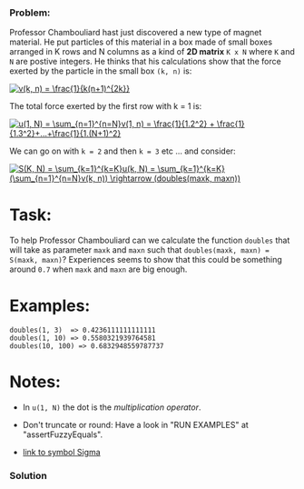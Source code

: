 ### Problem:
<p>Professor Chambouliard hast just discovered a new type of magnet material. He put particles of this material in a box made of small boxes arranged 
in K rows and N columns as a kind of <strong>2D matrix</strong> <code>K x N</code> where <code>K</code> and <code>N</code> are postive integers.
He thinks that his calculations show that the force exerted by the particle in the small box <code>(k, n)</code> is:</p>
<p><a href="http://www.codecogs.com/eqnedit.php?latex=\bg_green&amp;space;v(k,&amp;space;n)&amp;space;=&amp;space;\frac{1}{k(n+1)^{2k}}" target="_blank"><img src="http://latex.codecogs.com/gif.latex?\bg_green&amp;space;v(k,&amp;space;n)&amp;space;=&amp;space;\frac{1}{k(n+1)^{2k}}" title="v(k, n) = \frac{1}{k(n+1)^{2k}}"></a></p>
<p>The total force exerted by the first row with k = 1 is:</p>
<p><a href="http://www.codecogs.com/eqnedit.php?latex=\bg_green&amp;space;u(1,&amp;space;N)&amp;space;=&amp;space;\sum_{n=1}^{n=N}v(1,&amp;space;n)&amp;space;=&amp;space;\frac{1}{1.2^2}&amp;space;+&amp;space;\frac{1}{1.3^2}+...+\frac{1}{1.(N+1)^2}" target="_blank"><img src="http://latex.codecogs.com/gif.latex?\bg_green&amp;space;u(1,&amp;space;N)&amp;space;=&amp;space;\sum_{n=1}^{n=N}v(1,&amp;space;n)&amp;space;=&amp;space;\frac{1}{1.2^2}&amp;space;+&amp;space;\frac{1}{1.3^2}+...+\frac{1}{1.(N+1)^2}" title="u(1, N) = \sum_{n=1}^{n=N}v(1, n) = \frac{1}{1.2^2} + \frac{1}{1.3^2}+...+\frac{1}{1.(N+1)^2}"></a></p>
<p>We can go on with <code>k = 2</code> and then <code>k = 3</code> etc ... and consider:</p>
<p><a href="http://www.codecogs.com/eqnedit.php?latex=\bg_green&amp;space;S(K,&amp;space;N)&amp;space;=&amp;space;\sum_{k=1}^{k=K}u(k,&amp;space;N)&amp;space;=&amp;space;\sum_{k=1}^{k=K}(\sum_{n=1}^{n=N}v(k,&amp;space;n))&amp;space;\rightarrow&amp;space;(doubles(maxk,&amp;space;maxn))" target="_blank"><img src="http://latex.codecogs.com/gif.latex?\bg_green&amp;space;S(K,&amp;space;N)&amp;space;=&amp;space;\sum_{k=1}^{k=K}u(k,&amp;space;N)&amp;space;=&amp;space;\sum_{k=1}^{k=K}(\sum_{n=1}^{n=N}v(k,&amp;space;n))&amp;space;\rightarrow&amp;space;(doubles(maxk,&amp;space;maxn))" title="S(K, N) = \sum_{k=1}^{k=K}u(k, N) = \sum_{k=1}^{k=K}(\sum_{n=1}^{n=N}v(k, n)) \rightarrow (doubles(maxk, maxn))"></a></p>
<h1 id="task">Task:</h1>
<p>To help Professor Chambouliard can we calculate the function <code>doubles</code> that will take as parameter <code>maxk</code> and <code>maxn</code> such that <code>doubles(maxk, maxn) = S(maxk, maxn)</code>?
Experiences seems to show that this could be something around <code>0.7</code> when <code>maxk</code> and <code>maxn</code> are big enough.</p>
<h1 id="examples">Examples:</h1>
<pre><code>doubles(1, 3)  =&gt; 0.4236111111111111
doubles(1, 10) =&gt; 0.5580321939764581
doubles(10, 100) =&gt; 0.6832948559787737</code></pre><h1 id="notes">Notes:</h1>
<ul>
<li><p>In <code>u(1, N)</code> the dot is the <em>multiplication operator</em>.</p>
</li>
<li><p>Don&apos;t truncate or round: 
Have a look in &quot;RUN EXAMPLES&quot; at &quot;assertFuzzyEquals&quot;.</p>
</li>
<li><p><a href="https://en.wikipedia.org/wiki/Summation" target="_blank">link to symbol Sigma</a></p>
</li>
</ul>

### Solution